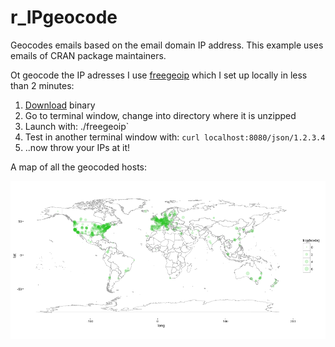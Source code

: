# r_IPgeocode

Geocodes emails based on the email domain IP address. This example uses emails of CRAN package maintainers.

Ot geocode the IP adresses I use [freegeoip](http://freegeoip.net/) which I set up locally in less than 2 minutes:

1. [Download](https://github.com/fiorix/freegeoip/releases) binary
2. Go to terminal window, change into directory where it is unzipped
3. Launch with: ./freegeoip`
4. Test in another terminal window with: `curl localhost:8080/json/1.2.3.4`
5. ..now throw your IPs at it!

A map of all the geocoded hosts:

![host map](https://raw.githubusercontent.com/cengel/r_IPgeocode/master/map.png)
